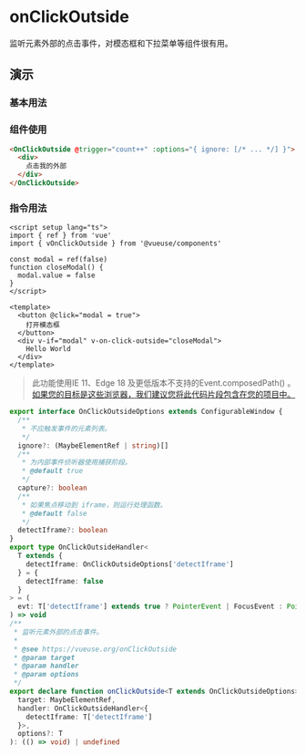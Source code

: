 # onClickOutside

监听元素外部的点击事件，对模态框和下拉菜单等组件很有用。

## 演示

### 基本用法

<demo src="./demo.vue" title="onClickOutside" desc="监听外部点击"></demo>

### 组件使用

```html
<OnClickOutside @trigger="count++" :options="{ ignore: [/* ... */] }">
  <div>
    点击我的外部
  </div>
</OnClickOutside>
```

### 指令用法

```vue
<script setup lang="ts">
import { ref } from 'vue'
import { vOnClickOutside } from '@vueuse/components'

const modal = ref(false)
function closeModal() {
  modal.value = false
}
</script>

<template>
  <button @click="modal = true">
    打开模态框
  </button>
  <div v-if="modal" v-on-click-outside="closeModal">
    Hello World
  </div>
</template>
```

> 此功能使用IE 11、Edge 18 及更低版本不支持的Event.composedPath() 。[如果您的目标是这些浏览器，我们建议您将此代码片段包含在您的项目中。](https://gist.github.com/sibbng/13e83b1dd1b733317ce0130ef07d4efd)



```ts
export interface OnClickOutsideOptions extends ConfigurableWindow {
  /**
   * 不应触发事件的元素列表。
   */
  ignore?: (MaybeElementRef | string)[]
  /**
   * 为内部事件侦听器使用捕获阶段。
   * @default true
   */
  capture?: boolean
  /**
   * 如果焦点移动到 iframe，则运行处理函数。
   * @default false
   */
  detectIframe?: boolean
}
export type OnClickOutsideHandler<
  T extends {
    detectIframe: OnClickOutsideOptions['detectIframe']
  } = {
    detectIframe: false
  }
> = (
  evt: T['detectIframe'] extends true ? PointerEvent | FocusEvent : PointerEvent
) => void
/**
 * 监听元素外部的点击事件。
 *
 * @see https://vueuse.org/onClickOutside
 * @param target
 * @param handler
 * @param options
 */
export declare function onClickOutside<T extends OnClickOutsideOptions>(
  target: MaybeElementRef,
  handler: OnClickOutsideHandler<{
    detectIframe: T['detectIframe']
  }>,
  options?: T
): (() => void) | undefined
```

